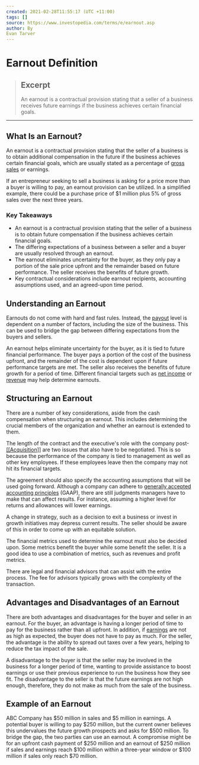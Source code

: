 ```yaml
---
created: 2021-02-28T11:55:17 (UTC +11:00)
tags: []
source: https://www.investopedia.com/terms/e/earnout.asp
author: By
Evan Tarver
---
```


# Earnout Definition

> ## Excerpt
> An earnout is a contractual provision stating that a seller of a business receives future earnings if the business achieves certain financial goals.

---
## What Is an Earnout?

An earnout is a contractual provision stating that the seller of a business is to obtain additional compensation in the future if the business achieves certain financial goals, which are usually stated as a percentage of [gross sales](https://www.investopedia.com/terms/g/grosssales.asp) or earnings.

If an entrepreneur seeking to sell a business is asking for a price more than a buyer is willing to pay, an earnout provision can be utilized. In a simplified example, there could be a purchase price of $1 million plus 5% of gross sales over the next three years.

### Key Takeaways

-   An earnout is a contractual provision stating that the seller of a business is to obtain future compensation if the business achieves certain financial goals.
-   The differing expectations of a business between a seller and a buyer are usually resolved through an earnout.
-   The earnout eliminates uncertainty for the buyer, as they only pay a portion of the sale price upfront and the remainder based on future performance. The seller receives the benefits of future growth.
-   Key contractual considerations include earnout recipients, accounting assumptions used, and an agreed-upon time period.

## Understanding an Earnout

Earnouts do not come with hard and fast rules. Instead, the [payout](https://www.investopedia.com/terms/p/payout.asp) level is dependent on a number of factors, including the size of the business. This can be used to bridge the gap between differing expectations from the buyers and sellers.

An earnout helps eliminate uncertainty for the buyer, as it is tied to future financial performance. The buyer pays a portion of the cost of the business upfront, and the remainder of the cost is dependent upon if future performance targets are met. The seller also receives the benefits of future growth for a period of time. Different financial targets such as [net income](https://www.investopedia.com/terms/n/netincome.asp) or [revenue](https://www.investopedia.com/terms/r/revenue.asp) may help determine earnouts.

## Structuring an Earnout

There are a number of key considerations, aside from the cash compensation when structuring an earnout. This includes determining the crucial members of the organization and whether an earnout is extended to them.

The length of the contract and the executive's role with the company post-[[[Acquisition]]](https://www.investopedia.com/terms/a/[[[[Acquisition]]]].asp) are two issues that also have to be negotiated. This is so because the performance of the company is tied to management as well as other key employees. If these employees leave then the company may not hit its financial targets.

The agreement should also specify the accounting assumptions that will be used going forward. Although a company can adhere to [generally accepted accounting principles](https://www.investopedia.com/terms/g/gaap.asp) (GAAP), there are still judgments managers have to make that can affect results. For instance, assuming a higher level for returns and allowances will lower earnings.

A change in strategy, such as a decision to exit a business or invest in growth initiatives may depress current results. The seller should be aware of this in order to come up with an equitable solution.

The financial metrics used to determine the earnout must also be decided upon. Some metrics benefit the buyer while some benefit the seller. It is a good idea to use a combination of metrics, such as revenues and profit metrics.

There are legal and financial advisors that can assist with the entire process. The fee for advisors typically grows with the complexity of the transaction.

## Advantages and Disadvantages of an Earnout

There are both advantages and disadvantages for the buyer and seller in an earnout. For the buyer, an advantage is having a longer period of time to pay for the business rather than all upfront. In addition, if [earnings](https://www.investopedia.com/terms/e/earnings.asp) are not as high as expected, the buyer does not have to pay as much. For the seller, the advantage is the ability to spread out taxes over a few years, helping to reduce the tax impact of the sale.

A disadvantage to the buyer is that the seller may be involved in the business for a longer period of time, wanting to provide assistance to boost earnings or use their previous experience to run the business how they see fit. The disadvantage to the seller is that the future earnings are not high enough, therefore, they do not make as much from the sale of the business.

## Example of an Earnout

ABC Company has $50 million in sales and $5 million in earnings. A potential buyer is willing to pay $250 million, but the current owner believes this undervalues the future growth prospects and asks for $500 million. To bridge the gap, the two parties can use an earnout. A compromise might be for an upfront cash payment of $250 million and an earnout of $250 million if sales and earnings reach $100 million within a three-year window or $100 million if sales only reach $70 million.
